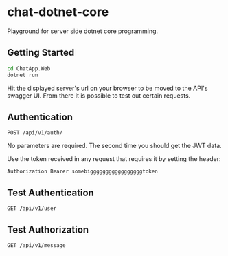 # chat-dotnet-core

Playground for server side dotnet core programming.

## Getting Started

```sh 
cd ChatApp.Web
dotnet run
```

Hit the displayed server's url on your browser to be moved to the API's swagger UI.
From there it is possible to test out certain requests.

## Authentication
```
POST /api/v1/auth/
```
No parameters are required. The second time you should get the JWT data.

Use the token received in any request that requires it by setting the header:
```
Authorization Bearer somebigggggggggggggggggtoken
```

## Test Authentication
```
GET /api/v1/user
```

## Test Authorization
```
GET /api/v1/message
```